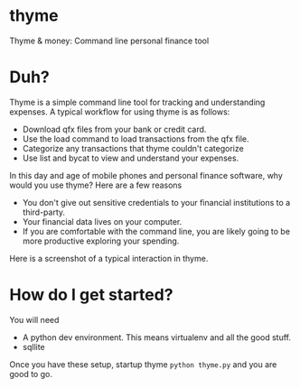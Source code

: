 thyme
=====

Thyme & money: Command line personal finance tool

Duh?
====

Thyme is a simple command line tool for tracking and understanding expenses. A typical workflow for using thyme is
as follows:

* Download qfx files from your bank or credit card.
* Use the load command to load transactions from the qfx file.
* Categorize any transactions that thyme couldn't categorize
* Use list and bycat to view and understand your expenses.

In this day and age of mobile phones and personal finance software, why would you use thyme? Here are a few reasons

* You don't give out sensitive credentials to your financial institutions to a third-party.
* Your financial data lives on your computer.
* If you are comfortable with the command line, you are likely going to be more productive exploring your spending.

Here is a screenshot of a typical interaction in thyme.

How do I get started?
=====================
You will need

* A python dev environment. This means virtualenv and all the good stuff.
* sqllite

Once you have these setup, startup thyme `python thyme.py` and you are good to go.

